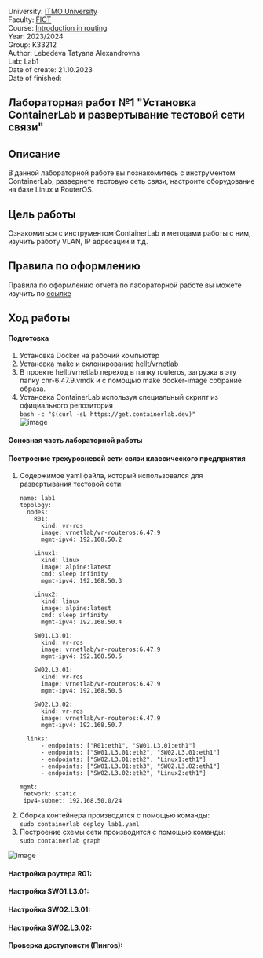 University: [ITMO University](https://itmo.ru/ru/)  
Faculty: [FICT](https://fict.itmo.ru)     
Course: [Introduction in routing](https://github.com/itmo-ict-faculty/introduction-in-routing)     
Year: 2023/2024     
Group: K33212      
Author: Lebedeva Tatyana Alexandrovna      
Lab: Lab1       
Date of create: 21.10.2023       
Date of finished:        

## Лабораторная работ №1 "Установка ContainerLab и развертывание тестовой сети связи"   
## <a>Описание</a>   
В данной лабораторной работе вы познакомитесь с инструментом ContainerLab, развернете тестовую сеть связи, настроите оборудование на базе Linux и RouterOS.

## <a>Цель работы</a>   
Ознакомиться с инструментом ContainerLab и методами работы с ним, изучить работу VLAN, IP адресации и т.д.
## <a>Правила по оформлению</a> 
Правила по оформлению отчета по лабораторной работе вы можете изучить по <a href="https://itmo-ict-faculty.github.io/introduction-in-routing/education/labs2023_2024/reportdesign/">ссылке</a>
## <a>Ход работы</a>   
#### <a>Подготовка</a>   
1. Установка Docker на рабочий компьютер
2. Установка make и склонирование <a href="https://github.com/hellt/vrnetlab">hellt/vrnetlab</a>  
3. В проекте hellt/vrnetlab переход в папку routeros, загрузка в эту папку chr-6.47.9.vmdk и с помощью make docker-image собрание образа.
4. Установка ContainerLab используя специальный скрипт из официального репозитория       
   ```bash -c "$(curl -sL https://get.containerlab.dev)"```     
![image](https://github.com/tanyalebedeva/2023_2024-introduction_in_routing-k33212-lebedeva_t_a/assets/90707032/587d84f7-e231-428c-b02d-03a67676b791)

#### <a>Основная часть лабораторной работы</a>  
#### <a>Построение трехуровневой сети связи классического предприятия</a>  
1. Содержимое yaml файла, который использовался для развертывания тестовой сети:
    ```
    name: lab1
    topology:
      nodes:
        R01:
          kind: vr-ros
          image: vrnetlab/vr-routeros:6.47.9
          mgmt-ipv4: 192.168.50.2

        Linux1:
          kind: linux
          image: alpine:latest
          cmd: sleep infinity
          mgmt-ipv4: 192.168.50.3

        Linux2:
          kind: linux
          image: alpine:latest
          cmd: sleep infinity
          mgmt-ipv4: 192.168.50.4
      
        SW01.L3.01:
          kind: vr-ros
          image: vrnetlab/vr-routeros:6.47.9
          mgmt-ipv4: 192.168.50.5

        SW02.L3.01:
          kind: vr-ros
          image: vrnetlab/vr-routeros:6.47.9
          mgmt-ipv4: 192.168.50.6

        SW02.L3.02:
          kind: vr-ros
          image: vrnetlab/vr-routeros:6.47.9
          mgmt-ipv4: 192.168.50.7

      links:
          - endpoints: ["R01:eth1", "SW01.L3.01:eth1"]
          - endpoints: ["SW01.L3.01:eth2", "SW02.L3.01:eth1"]
          - endpoints: ["SW02.L3.01:eth2", "Linux1:eth1"]
          - endpoints: ["SW01.L3.01:eth3", "SW02.L3.02:eth1"]
          - endpoints: ["SW02.L3.02:eth2", "Linux2:eth1"]

    mgmt:
     network: static
     ipv4-subnet: 192.168.50.0/24
    ```
3. Сборка контейнера производится с помощью команды:    
   ```sudo containerlab deploy lab1.yaml```
5. Построение схемы сети производится с помощью команды:     
   ```sudo containerlab graph```

![image](https://github.com/tanyalebedeva/2023_2024-introduction_in_routing-k33212-lebedeva_t_a/assets/90707032/315932fe-de76-4dcb-acb9-1694814c7125)
#### <a>Настройка роутера R01</a>:      

#### <a>Настройка SW01.L3.01</a>:    

#### <a>Настройка SW02.L3.01</a>:

#### <a>Настройка SW02.L3.02</a>:

#### <a>Проверка доступонсти (Пингов)</a>:
